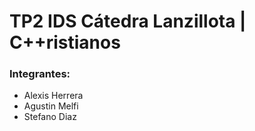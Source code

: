 # TP2 IDS Cátedra Lanzillota | C++ristianos
### Integrantes:
- Alexis Herrera
- Agustin Melfi
- Stefano Diaz



